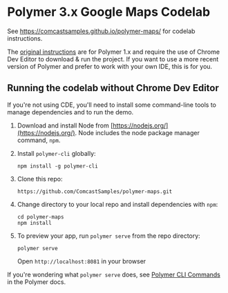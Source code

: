 Polymer 3.x Google Maps Codelab
===
See https://comcastsamples.github.io/polymer-maps/ for codelab instructions.

The [original instructions](https://codelabs.developers.google.com/codelabs/polymer-maps/) are for Polymer 1.x and require the use of Chrome Dev Editor to download & run the project. If you want to use a more recent version of Polymer and prefer to work with your own IDE, this is for you.

## Running the codelab without Chrome Dev Editor

If you're not using CDE, you'll need to install some command-line tools to manage dependencies and to run the demo.

1.  Download and install Node from [https://nodejs.org/](https://nodejs.org/). Node includes the node package manager command, `npm`.

2.  Install `polymer-cli` globally:

        npm install -g polymer-cli

3.  Clone this repo:

        https://github.com/ComcastSamples/polymer-maps.git

4.  Change directory to your local repo and install dependencies with `npm`:

        cd polymer-maps
        npm install

5.  To preview your app, run `polymer serve` from the repo directory:

        polymer serve

    Open `http://localhost:8081` in your browser

If you're wondering what `polymer serve` does, see [Polymer CLI Commands](https://www.polymer-project.org/3.0/docs/tools/polymer-cli-commands) in the Polymer docs.
